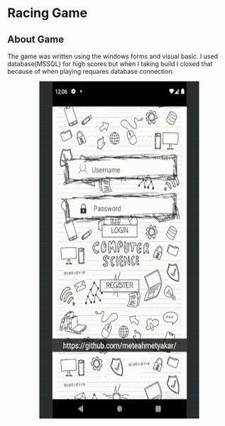 # Racing Game

## About Game
The game was written using the windows forms and visual basic. I used database(MSSQL) for high scores but when I taking build I closed that because of when playing requares database connection.

<p align="center">
  <img src="https://github.com/meteahmetyakar/knocomy/blob/main/gameplay.gif" width="360" height="760" /> 
</p>
